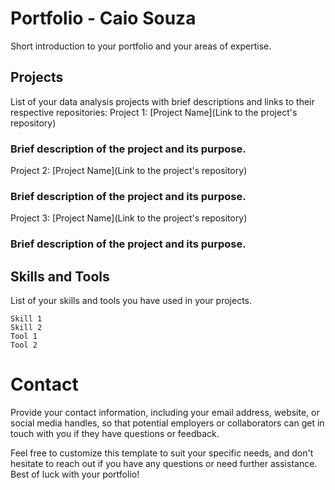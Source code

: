# Portfolio - Caio Souza

Short introduction to your portfolio and your areas of expertise.

## Projects

List of your data analysis projects with brief descriptions and links to their respective repositories:
Project 1: [Project Name](Link to the project's repository)

### Brief description of the project and its purpose.
Project 2: [Project Name](Link to the project's repository)

### Brief description of the project and its purpose.
Project 3: [Project Name](Link to the project's repository)

### Brief description of the project and its purpose.

## Skills and Tools

List of your skills and tools you have used in your projects.

    Skill 1
    Skill 2
    Tool 1
    Tool 2

# Contact

Provide your contact information, including your email address, website, or social media handles, so that potential employers or collaborators can get in touch with you if they have questions or feedback.

Feel free to customize this template to suit your specific needs, and don't hesitate to reach out if you have any questions or need further assistance. Best of luck with your portfolio!
